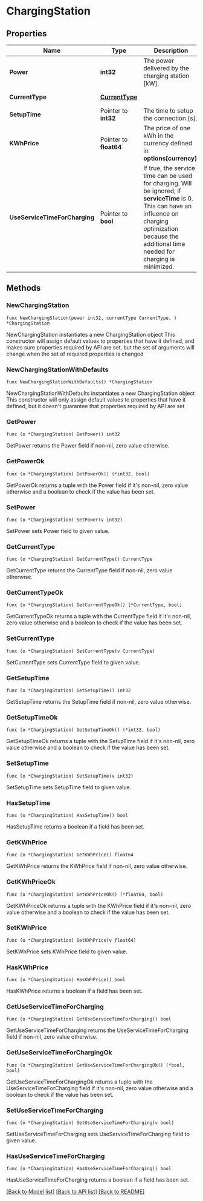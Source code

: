 # ChargingStation

## Properties

Name | Type | Description | Notes
------------ | ------------- | ------------- | -------------
**Power** | **int32** | The power delivered by the charging station [kW]. | 
**CurrentType** | [**CurrentType**](CurrentType.md) |  | [default to ALTERNATING]
**SetupTime** | Pointer to **int32** | The time to setup the connection [s]. | [optional] [default to 0]
**KWhPrice** | Pointer to **float64** | The price of one kWh in the currency defined in **options[currency]**. | [optional] [default to 0]
**UseServiceTimeForCharging** | Pointer to **bool** | If true, the service time can be used for charging. Will be ignored, if **serviceTime** is 0. This can have  an influence on charging optimization because the additional time needed for charging is minimized. | [optional] [default to false]

## Methods

### NewChargingStation

`func NewChargingStation(power int32, currentType CurrentType, ) *ChargingStation`

NewChargingStation instantiates a new ChargingStation object
This constructor will assign default values to properties that have it defined,
and makes sure properties required by API are set, but the set of arguments
will change when the set of required properties is changed

### NewChargingStationWithDefaults

`func NewChargingStationWithDefaults() *ChargingStation`

NewChargingStationWithDefaults instantiates a new ChargingStation object
This constructor will only assign default values to properties that have it defined,
but it doesn't guarantee that properties required by API are set

### GetPower

`func (o *ChargingStation) GetPower() int32`

GetPower returns the Power field if non-nil, zero value otherwise.

### GetPowerOk

`func (o *ChargingStation) GetPowerOk() (*int32, bool)`

GetPowerOk returns a tuple with the Power field if it's non-nil, zero value otherwise
and a boolean to check if the value has been set.

### SetPower

`func (o *ChargingStation) SetPower(v int32)`

SetPower sets Power field to given value.


### GetCurrentType

`func (o *ChargingStation) GetCurrentType() CurrentType`

GetCurrentType returns the CurrentType field if non-nil, zero value otherwise.

### GetCurrentTypeOk

`func (o *ChargingStation) GetCurrentTypeOk() (*CurrentType, bool)`

GetCurrentTypeOk returns a tuple with the CurrentType field if it's non-nil, zero value otherwise
and a boolean to check if the value has been set.

### SetCurrentType

`func (o *ChargingStation) SetCurrentType(v CurrentType)`

SetCurrentType sets CurrentType field to given value.


### GetSetupTime

`func (o *ChargingStation) GetSetupTime() int32`

GetSetupTime returns the SetupTime field if non-nil, zero value otherwise.

### GetSetupTimeOk

`func (o *ChargingStation) GetSetupTimeOk() (*int32, bool)`

GetSetupTimeOk returns a tuple with the SetupTime field if it's non-nil, zero value otherwise
and a boolean to check if the value has been set.

### SetSetupTime

`func (o *ChargingStation) SetSetupTime(v int32)`

SetSetupTime sets SetupTime field to given value.

### HasSetupTime

`func (o *ChargingStation) HasSetupTime() bool`

HasSetupTime returns a boolean if a field has been set.

### GetKWhPrice

`func (o *ChargingStation) GetKWhPrice() float64`

GetKWhPrice returns the KWhPrice field if non-nil, zero value otherwise.

### GetKWhPriceOk

`func (o *ChargingStation) GetKWhPriceOk() (*float64, bool)`

GetKWhPriceOk returns a tuple with the KWhPrice field if it's non-nil, zero value otherwise
and a boolean to check if the value has been set.

### SetKWhPrice

`func (o *ChargingStation) SetKWhPrice(v float64)`

SetKWhPrice sets KWhPrice field to given value.

### HasKWhPrice

`func (o *ChargingStation) HasKWhPrice() bool`

HasKWhPrice returns a boolean if a field has been set.

### GetUseServiceTimeForCharging

`func (o *ChargingStation) GetUseServiceTimeForCharging() bool`

GetUseServiceTimeForCharging returns the UseServiceTimeForCharging field if non-nil, zero value otherwise.

### GetUseServiceTimeForChargingOk

`func (o *ChargingStation) GetUseServiceTimeForChargingOk() (*bool, bool)`

GetUseServiceTimeForChargingOk returns a tuple with the UseServiceTimeForCharging field if it's non-nil, zero value otherwise
and a boolean to check if the value has been set.

### SetUseServiceTimeForCharging

`func (o *ChargingStation) SetUseServiceTimeForCharging(v bool)`

SetUseServiceTimeForCharging sets UseServiceTimeForCharging field to given value.

### HasUseServiceTimeForCharging

`func (o *ChargingStation) HasUseServiceTimeForCharging() bool`

HasUseServiceTimeForCharging returns a boolean if a field has been set.


[[Back to Model list]](../README.md#documentation-for-models) [[Back to API list]](../README.md#documentation-for-api-endpoints) [[Back to README]](../README.md)


